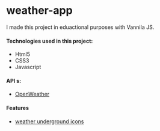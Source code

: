 # weather-app

I made this project in eduactional purposes with Vannila JS.


<h4>Technologies used in this project:</h4>
<ul>
<li>Html5</li>
<li>CSS3</li>
<li>Javascript</li>
</ul>

<h4>API s:</h4>
<ul>
  <li> <a href="https://openweathermap.org/api"> OpenWeather </li></a>
</ul>

<h4>Features</h4>
<ul>
  <li> <a href="https://github.com/manifestinteractive/weather-underground-icons">weather underground icons </li></a> 
</ul>
